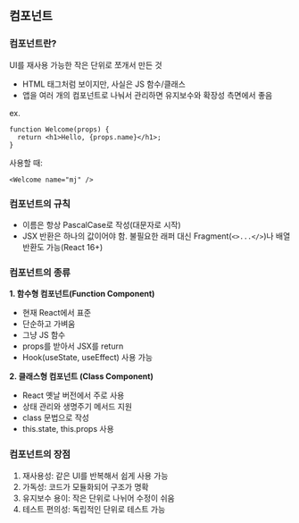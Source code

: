 ## 컴포넌트

### 컴포넌트란?
UI를 재사용 가능한 작은 단위로 쪼개서 만든 것
- HTML 태그처럼 보이지만, 사실은 JS 함수/클래스
- 앱을 여러 개의 컴포넌트로 나눠서 관리하면 유지보수와 확장성 측면에서 좋음

ex.
```
function Welcome(props) {
  return <h1>Hello, {props.name}</h1>;
}
```
사용할 때:
```
<Welcome name="mj" />
```

### 컴포넌트의 규칙
- 이름은 항상 PascalCase로 작성(대문자로 시작)
- JSX 반환은 하나의 값이어야 함. 불필요한 래퍼 대신 Fragment(`<>...</>`)나 배열 반환도 가능(React 16+)

### 컴포넌트의 종류
**1. 함수형 컴포넌트(Function Component)**
- 현재 React에서 표준
- 단순하고 가벼움
- 그냥 JS 함수
- props를 받아서 JSX를 return
- Hook(useState, useEffect) 사용 가능

**2. 클래스형 컴포넌트 (Class Component)**
- React 옛날 버전에서 주로 사용
- 상태 관리와 생명주기 메서드 지원
- class 문법으로 작성
- this.state, this.props 사용

### 컴포넌트의 장점
1. 재사용성: 같은 UI를 반복해서 쉽게 사용 가능
2. 가독성: 코드가 모듈화되어 구조가 명확
3. 유지보수 용이: 작은 단위로 나뉘어 수정이 쉬움
4. 테스트 편의성: 독립적인 단위로 테스트 가능

